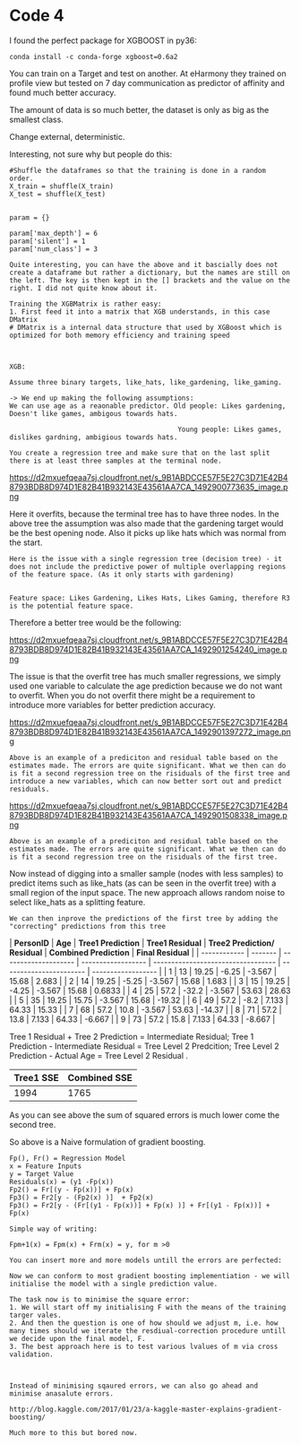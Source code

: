 # Code 4
I found the perfect package for XGBOOST in py36:


    conda install -c conda-forge xgboost=0.6a2

You can train on a Target and test on another. At eHarmony they trained on profile view but tested on 7 day communication as predictor of affinity and found much better accuracy.

The amount of data is so much better, the dataset is only as big as the smallest class. 

Change external, deterministic.

Interesting, not sure why but people do this:


    #Shuffle the dataframes so that the training is done in a random order.
    X_train = shuffle(X_train)
    X_test = shuffle(X_test)


    param = {}
    
    param['max_depth'] = 6
    param['silent'] = 1
    param['num_class'] = 3
    
    Quite interesting, you can have the above and it bascially does not create a dataframe but rather a dictionary, but the names are still on the left. The key is then kept in the [] brackets and the value on the right. I did not quite know about it. 
    
    Training the XGBMatrix is rather easy:
    1. First feed it into a matrix that XGB understands, in this case DMatrix 
    # DMatrix is a internal data structure that used by XGBoost which is optimized for both memory efficiency and training speed



    XGB:
    
    Assume three binary targets, like_hats, like_gardening, like_gaming.
     
    -> We end up making the following assumptions:
    We can use age as a reaonable predictor. Old people: Likes gardening, Doesn't like games, ambigous towards hats.
    
                                              Young people: Likes games, dislikes gardning, ambigious towards hats. 
    
    You create a regression tree and make sure that on the last split there is at least three samples at the terminal node. 



https://d2mxuefqeaa7sj.cloudfront.net/s_9B1ABDCCE57F5E27C3D71E42B48793BDB8D974D1E82B41B932143E43561AA7CA_1492900773635_image.png


Here it overfits, because the terminal tree has to have three nodes. In the above tree the assumption was also made that the gardening target would be the best opening node. Also it picks up like hats which was normal from the start. 


    Here is the issue with a single regression tree (decision tree) - it does not include the predictive power of multiple overlapping regions of the feature space. (As it only starts with gardening)


    Feature space: Likes Gardening, Likes Hats, Likes Gaming, therefore R3 is the potential feature space. 

Therefore a better tree would be the following: 


https://d2mxuefqeaa7sj.cloudfront.net/s_9B1ABDCCE57F5E27C3D71E42B48793BDB8D974D1E82B41B932143E43561AA7CA_1492901254240_image.png


The issue is that the overfit tree has much smaller regressions, we simply used one variable to calculate the age prediction because we do not want to overfit. When you do not overfit there might be a requirement to introduce more variables for better prediction accuracy. 


https://d2mxuefqeaa7sj.cloudfront.net/s_9B1ABDCCE57F5E27C3D71E42B48793BDB8D974D1E82B41B932143E43561AA7CA_1492901397272_image.png



    Above is an example of a prediciton and residual table based on the estimates made. The errors are quite significant. What we then can do is fit a second regression tree on the risiduals of the first tree and introduce a new variables, which can now better sort out and predict residuals. 



https://d2mxuefqeaa7sj.cloudfront.net/s_9B1ABDCCE57F5E27C3D71E42B48793BDB8D974D1E82B41B932143E43561AA7CA_1492901508338_image.png



    Above is an example of a prediciton and residual table based on the estimates made. The errors are quite significant. What we then can do is fit a second regression tree on the risiduals of the first tree.

Now instead of digging into a smaller sample (nodes with less samples) to predict items such as like_hats (as can be seen in the overfit tree) with a small region of the input space. The new approach allows random noise to select like_hats as a splitting feature. 



    We can then inprove the predictions of the first tree by adding the "correcting" predictions from this tree


| **PersonID** | **Age** | **Tree1 Prediction** | **Tree1 Residual** | **Tree2 Prediction/**
**Residual** | **Combined Prediction** | **Final Residual** |
| ------------ | ------- | -------------------- | ------------------ | ---------------------------------- | ----------------------- | ------------------ |
| 1            | 13      | 19.25                | -6.25              | -3.567                             | 15.68                   | 2.683              |
| 2            | 14      | 19.25                | -5.25              | -3.567                             | 15.68                   | 1.683              |
| 3            | 15      | 19.25                | -4.25              | -3.567                             | 15.68                   | 0.6833             |
| 4            | 25      | 57.2                 | -32.2              | -3.567                             | 53.63                   | 28.63              |
| 5            | 35      | 19.25                | 15.75              | -3.567                             | 15.68                   | -19.32             |
| 6            | 49      | 57.2                 | -8.2               | 7.133                              | 64.33                   | 15.33              |
| 7            | 68      | 57.2                 | 10.8               | -3.567                             | 53.63                   | -14.37             |
| 8            | 71      | 57.2                 | 13.8               | 7.133                              | 64.33                   | -6.667             |
| 9            | 73      | 57.2                 | 15.8               | 7.133                              | 64.33                   | -8.667             |

Tree 1 Residual + Tree 2 Prediction = Intermediate Residual; 
Tree 1 Prediction - Intermediate Residual = Tree Level 2 Predcition;
Tree Level 2 Prediction - Actual Age = Tree Level 2 Residual .

| **Tree1 SSE** | **Combined SSE** |
| ------------- | ---------------- |
| 1994          | 1765             |


As you can see above the sum of squared errors is much lower come the second tree. 

So above is a Naive formulation of gradient boosting. 


    Fp(), Fr() = Regression Model
    x = Feature Inputs
    y = Target Value
    Residuals(x) = (y1 -Fp(x))
    Fp2() = Fr[(y - Fp(x))] + Fp(x)
    Fp3() = Fr2[y - (Fp2(x) )]  + Fp2(x)
    Fp3() = Fr2[y - (Fr[(y1 - Fp(x))] + Fp(x) )] + Fr[(y1 - Fp(x))] + Fp(x)
    
    Simple way of writing:
    
    Fpm+1(x) = Fpm(x) + Frm(x) = y, for m >0
    
    You can insert more and more models untill the errors are perfected:
    
    Now we can conform to most gradient boosting implementiation - we will initialise the model with a single prediction value. 
    
    The task now is to minimise the square error: 
    1. We will start off my initialising F with the means of the training targer vales.
    2. And then the question is one of how should we adjust m, i.e. how many times should we iterate the resdiual-correction procedure untill we decide upon the final model, F. 
    3. The best approach here is to test various lvalues of m via cross validation. 



    Instead of minimising sqaured errors, we can also go ahead and minimise anasalute errors.
    
    http://blog.kaggle.com/2017/01/23/a-kaggle-master-explains-gradient-boosting/
    
    Much more to this but bored now. 






